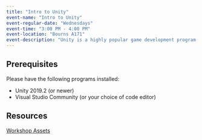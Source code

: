 ```yaml
---
title: "Intro to Unity"
event-name: "Intro to Unity"
event-regular-date: "Wednesdays"
event-time: "3:00 PM - 4:00 PM"
event-location: "Bourns A171"
event-description: "Unity is a highly popular game development program that lets you create 2D and 3D video games. Famous games made in Unity include: Cuphead, Hearthstone, City Skylines, and Ori and the Blind Forest. This workshop series will teach you the basics of working with Unity. We'll cover topics such as character movement, physics, menus, and scripting. Please come with the latest version of Unity and Visual Studio Community installed. No prior knowledge in coding or Unity is required."
---
```

## Prerequisites
Please have the following programs installed:
- Unity 2019.2 (or newer)
- Visual Studio Community (or your choice of code editor)

## Resources
<a href="https://drive.google.com/drive/folders/1eVKFkSNNml6Rbg9xwo-1cLuqaITPxqNV?usp=sharing" class="btn-outlined-grey">Workshop Assets</a>